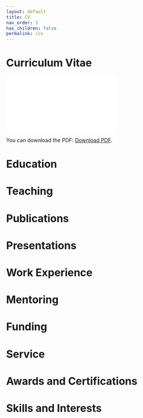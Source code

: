 ```yaml
---
layout: default
title: CV
nav_order: 3
has_children: false
permalink: /cv
---
```


# Curriculum Vitae

<object data="/assets/CV_Spring_Quarter_2020.pdf" type="application/pdf" width=100% height="700px">
    <embed src="/assets/CV_Spring_Quarter_2020.pdf">
        <p>You can download the PDF: <a href="/assets/CV_Spring_Quarter_2020.pdf">Download PDF</a>.</p>
    </embed>
</object>

# Education

# Teaching

# Publications

# Presentations

# Work Experience

# Mentoring

# Funding

# Service

# Awards and Certifications

# Skills and Interests
